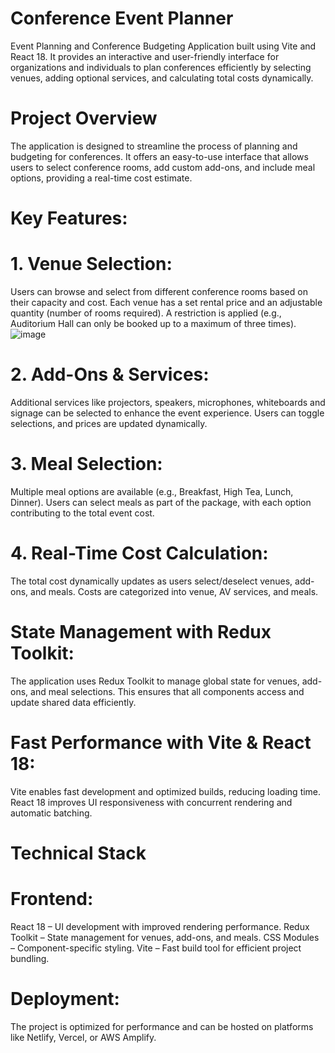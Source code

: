 # Conference Event Planner
Event Planning and Conference Budgeting Application built using Vite and React 18. It provides an interactive and user-friendly interface for organizations and individuals to plan conferences efficiently by selecting venues, adding optional services, and calculating total costs dynamically.

# Project Overview
The application is designed to streamline the process of planning and budgeting for conferences. It offers an easy-to-use interface that allows users to select conference rooms, add custom add-ons, and include meal options, providing a real-time cost estimate.

# Key Features:
# 1. Venue Selection:
Users can browse and select from different conference rooms based on their capacity and cost.
Each venue has a set rental price and an adjustable quantity (number of rooms required).
A restriction is applied (e.g., Auditorium Hall can only be booked up to a maximum of three times).
![image](https://github.com/user-attachments/assets/d6ea80ba-387b-4c37-a469-c49982b99ead)

# 2. Add-Ons & Services:
Additional services like projectors, speakers, microphones, whiteboards and signage can be selected to enhance the event experience.
Users can toggle selections, and prices are updated dynamically.
# 3. Meal Selection:
Multiple meal options are available (e.g., Breakfast, High Tea, Lunch, Dinner).
Users can select meals as part of the package, with each option contributing to the total event cost.
# 4. Real-Time Cost Calculation:
The total cost dynamically updates as users select/deselect venues, add-ons, and meals.
Costs are categorized into venue, AV services, and meals.

# State Management with Redux Toolkit:
The application uses Redux Toolkit to manage global state for venues, add-ons, and meal selections.
This ensures that all components access and update shared data efficiently.
# Fast Performance with Vite & React 18:
Vite enables fast development and optimized builds, reducing loading time.
React 18 improves UI responsiveness with concurrent rendering and automatic batching.

# Technical Stack
# Frontend:
React 18 – UI development with improved rendering performance.
Redux Toolkit – State management for venues, add-ons, and meals.
CSS Modules – Component-specific styling.
Vite – Fast build tool for efficient project bundling.
# Deployment:
The project is optimized for performance and can be hosted on platforms like Netlify, Vercel, or AWS Amplify.


